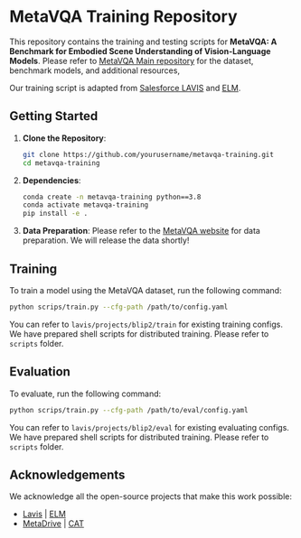 # MetaVQA Training Repository

This repository contains the training and testing scripts for **MetaVQA: A Benchmark for Embodied Scene Understanding of Vision-Language Models**. Please refer to [MetaVQA Main repository](https://github.com/WeizhenWang-1210/MetaVQA) for the dataset, benchmark models, and additional resources,

Our training script is adapted from [Salesforce LAVIS](https://github.com/salesforce/LAVIS) and [ELM](https://github.com/OpenDriveLab/ELM).

## Getting Started

1. **Clone the Repository**:
   ```bash
   git clone https://github.com/yourusername/metavqa-training.git
   cd metavqa-training
   ```
2. **Dependencies**:
    ```bash
    conda create -n metavqa-training python==3.8
    conda activate metavqa-training
    pip install -e .
    ```
3. **Data Preparation**:
    Please refer to the [MetaVQA website](https://metadriverse.github.io/metaVQA/) for data preparation. We will release the data shortly!

## Training
To train a model using the MetaVQA dataset, run the following command:
```bash
python scrips/train.py --cfg-path /path/to/config.yaml
```
You can refer to ```lavis/projects/blip2/train``` for existing training configs.
We have prepared shell scripts for distributed training. Please refer to ```scripts``` folder.

## Evaluation
To evaluate, run the following command:
```bash
python scrips/train.py --cfg-path /path/to/eval/config.yaml
```
You can refer to ```lavis/projects/blip2/eval``` for existing evaluating configs.
We have prepared shell scripts for distributed training. Please refer to ```scripts``` folder.

## Acknowledgements

We acknowledge all the open-source projects that make this work possible:
- [Lavis](https://github.com/salesforce/LAVIS) | [ELM](https://github.com/OpenDriveLab/ELM)
- [MetaDrive](https://github.com/metadriverse/metadrive) | [CAT](https://github.com/metadriverse/cat)
